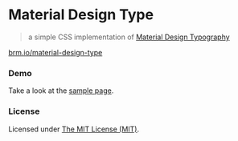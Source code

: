 # Material Design Type

> a simple CSS implementation of [Material Design Typography](http://www.google.com/design/spec/style/typography.html)

[brm.io/material-design-type](http://brm.io/material-design-type)

### Demo

Take a look at the [sample page](http://brm.io/material-design-type).

### License

Licensed under [The MIT License (MIT)](http://opensource.org/licenses/MIT).